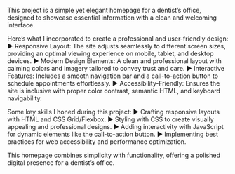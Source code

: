 This project is a simple yet elegant homepage for a dentist’s office, designed to showcase essential information with a clean and welcoming interface.

Here’s what I incorporated to create a professional and user-friendly design:
▶ Responsive Layout: The site adjusts seamlessly to different screen sizes, providing an optimal viewing experience on mobile, tablet, and desktop devices.
▶ Modern Design Elements: A clean and professional layout with calming colors and imagery tailored to convey trust and care.
▶ Interactive Features: Includes a smooth navigation bar and a call-to-action button to schedule appointments effortlessly.
▶ Accessibility-Friendly: Ensures the site is inclusive with proper color contrast, semantic HTML, and keyboard navigability.

Some key skills I honed during this project:
▶ Crafting responsive layouts with HTML and CSS Grid/Flexbox.
▶ Styling with CSS to create visually appealing and professional designs.
▶ Adding interactivity with JavaScript for dynamic elements like the call-to-action button.
▶ Implementing best practices for web accessibility and performance optimization.

This homepage combines simplicity with functionality, offering a polished digital presence for a dentist’s office.
